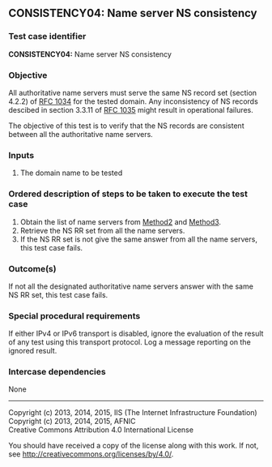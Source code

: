 ## CONSISTENCY04: Name server NS consistency

### Test case identifier

**CONSISTENCY04:** Name server NS consistency

### Objective

All authoritative name servers must serve the same NS record set
(section 4.2.2) of [RFC 1034](https://tools.ietf.org/html/rfc1034)
for the tested domain. Any inconsistency of NS records descibed in
section 3.3.11 of [RFC 1035](https://tools.ietf.org/html/rfc1035)
might result in operational failures.

The objective of this test is to verify that the NS records are
consistent between all the authoritative name servers.

### Inputs

1. The domain name to be tested

### Ordered description of steps to be taken to execute the test case

1. Obtain the list of name servers from [Method2](../Methods.md) and
   [Method3](../Methods.md).
2. Retrieve the NS RR set from all the name servers. 
3. If the NS RR set is not give the same answer from all the name
   servers, this test case fails.

### Outcome(s)

If not all the designated authoritative name servers answer with the
same NS RR set, this test case fails.

### Special procedural requirements	

If either IPv4 or IPv6 transport is disabled, ignore the evaluation of the
result of any test using this transport protocol. Log a message reporting
on the ignored result.

### Intercase dependencies

None

-------

Copyright (c) 2013, 2014, 2015, IIS (The Internet Infrastructure Foundation)  
Copyright (c) 2013, 2014, 2015, AFNIC  
Creative Commons Attribution 4.0 International License

You should have received a copy of the license along with this
work.  If not, see <http://creativecommons.org/licenses/by/4.0/>.
